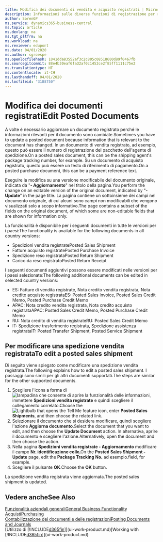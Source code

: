 ```yaml
---
title: Modifica dei documenti di vendita e acquisto registrati | Microsoft Docs
description: Informazioni sulle diverse funzioni di registrazione per registrare documenti di acquisto e sul modo in cui aggiornare documenti registrati.
author: SorenGP
ms.service: dynamics365-business-central
ms.topic: article
ms.devlang: na
ms.tgt_pltfrm: na
ms.workload: na
ms.reviewer: edupont
ms.date: 04/01/2020
ms.author: sgroespe
ms.openlocfilehash: 1041dda83552af3c2c805c08518600d89f0467fb
ms.sourcegitcommit: 88e4b30eaf6fa32af0c1452ce2f85ff1111c75e2
ms.translationtype: HT
ms.contentlocale: it-CH
ms.lasthandoff: 04/01/2020
ms.locfileid: "3188750"
---
```

# <a name="edit-posted-documents"></a><span data-ttu-id="7696d-103">Modifica dei documenti registrati</span><span class="sxs-lookup"><span data-stu-id="7696d-103">Edit Posted Documents</span></span>
<span data-ttu-id="7696d-104">A volte è necessario aggiornare un documento registrato perché le informazioni rilevanti per il documento sono cambiate.</span><span class="sxs-lookup"><span data-stu-id="7696d-104">Sometimes you have to update a posted document because information that is relevant to the document has changed.</span></span> <span data-ttu-id="7696d-105">In un documento di vendita registrato, ad esempio, questo può essere il numero di registrazione del pacchetto dell'agente di spedizione.</span><span class="sxs-lookup"><span data-stu-id="7696d-105">On a posted sales document, this can be the shipping agent's package tracking number, for example.</span></span> <span data-ttu-id="7696d-106">Su un documento di acquisto registrato, questo può essere un testo di riferimento di pagamento.</span><span class="sxs-lookup"><span data-stu-id="7696d-106">On a posted purchase document, this can be a payment reference text.</span></span>

<span data-ttu-id="7696d-107">Eseguire la modifica su una versione modificabile del documento originale, indicata da "**- Aggiornamento**" nel titolo della pagina.</span><span class="sxs-lookup"><span data-stu-id="7696d-107">You perform the change on an editable version of the original document, indicated by "**- Update**" in the page title.</span></span> <span data-ttu-id="7696d-108">La pagina contiene un sottoinsieme dei campi nel documento originale, di cui alcuni sono campi non modificabili che vengono visualizzati solo a scopo informativo.</span><span class="sxs-lookup"><span data-stu-id="7696d-108">The page contains a subset of the fields on the original document, of which some are non-editable fields that are shown for information only.</span></span>

<span data-ttu-id="7696d-109">La funzionalità è disponibile per i seguenti documenti in tutte le versioni per i paesi:</span><span class="sxs-lookup"><span data-stu-id="7696d-109">The functionality is available for the following documents in all country versions:</span></span>
- <span data-ttu-id="7696d-110">Spedizioni vendita registrate</span><span class="sxs-lookup"><span data-stu-id="7696d-110">Posted Sales Shipment</span></span>
- <span data-ttu-id="7696d-111">Fatture acquisto registrate</span><span class="sxs-lookup"><span data-stu-id="7696d-111">Posted Purchase Invoice</span></span>
- <span data-ttu-id="7696d-112">Spedizione reso registrata</span><span class="sxs-lookup"><span data-stu-id="7696d-112">Posted Return Shipment</span></span>
- <span data-ttu-id="7696d-113">Carico da reso registrato</span><span class="sxs-lookup"><span data-stu-id="7696d-113">Posted Return Receipt</span></span>

<span data-ttu-id="7696d-114">I seguenti documenti aggiuntivi possono essere modificati nelle versioni per i paesi selezionate:</span><span class="sxs-lookup"><span data-stu-id="7696d-114">The following additional documents can be edited in selected country versions:</span></span>
- <span data-ttu-id="7696d-115">ES: Fatture di vendita registrate, Nota credito vendita registrata, Nota credito acquisto registrata</span><span class="sxs-lookup"><span data-stu-id="7696d-115">ES: Posted Sales Invoice, Posted Sales Credit Memo, Posted Purchase Credit Memo</span></span>
- <span data-ttu-id="7696d-116">APAC: Nota credito vendita registrata, Nota credito acquisto registrata</span><span class="sxs-lookup"><span data-stu-id="7696d-116">APAC: Posted Sales Credit Memo, Posted Purchase Credit Memo</span></span>
- <span data-ttu-id="7696d-117">RU: Nota credito di vendita registrate</span><span class="sxs-lookup"><span data-stu-id="7696d-117">RU: Posted Sales Credit Memo</span></span>
- <span data-ttu-id="7696d-118">IT: Spedizione trasferimento registrata, Spedizione assistenza registrata</span><span class="sxs-lookup"><span data-stu-id="7696d-118">IT: Posted Transfer Shipment, Posted Service Shipment</span></span>

## <a name="to-edit-a-posted-sales-shipment"></a><span data-ttu-id="7696d-119">Per modificare una spedizione vendita registrata</span><span class="sxs-lookup"><span data-stu-id="7696d-119">To edit a posted sales shipment</span></span>
<span data-ttu-id="7696d-120">Di seguito viene spiegato come modificare una spedizione vendita registrata.</span><span class="sxs-lookup"><span data-stu-id="7696d-120">The following explains how to edit a posted sales shipment.</span></span> <span data-ttu-id="7696d-121">I passaggi sono simili per gli altri documenti supportati.</span><span class="sxs-lookup"><span data-stu-id="7696d-121">The steps are similar for the other supported documents.</span></span>

1. <span data-ttu-id="7696d-122">Scegliere l'icona a forma di ![lampadina che consente di aprire la funzionalità delle informazioni](media/ui-search/search_small.png "Informazioni sull'operazione che si desidera eseguire"), immettere **Spedizioni vendita registrate** e quindi scegliere il collegamento correlato.</span><span class="sxs-lookup"><span data-stu-id="7696d-122">Choose the ![Lightbulb that opens the Tell Me feature](media/ui-search/search_small.png "Tell me what you want to do") icon, enter **Posted Sales Shipments**, and then choose the related link.</span></span>
2. <span data-ttu-id="7696d-123">Selezionare il documento che si desidera modificare, quindi scegliere l'azione **Aggiorna documento**.</span><span class="sxs-lookup"><span data-stu-id="7696d-123">Select the document that you want to edit, and then choose the **Update Document** action.</span></span> <span data-ttu-id="7696d-124">In alternativa, aprire il documento e scegliere l'azione.</span><span class="sxs-lookup"><span data-stu-id="7696d-124">Alternatively, open the document and then choose the action.</span></span>
3. <span data-ttu-id="7696d-125">Nella pagina **Spedizioni vendita registrate - Aggiornamento** modificare il campo **Nr. identificazione collo**,</span><span class="sxs-lookup"><span data-stu-id="7696d-125">On the **Posted Sales Shipment - Update** page, edit the **Package Tracking No.**</span></span> <span data-ttu-id="7696d-126">ad esempio.</span><span class="sxs-lookup"><span data-stu-id="7696d-126">field, for example.</span></span>
4. <span data-ttu-id="7696d-127">Scegliere il pulsante **OK**.</span><span class="sxs-lookup"><span data-stu-id="7696d-127">Choose the **OK** button.</span></span>

<span data-ttu-id="7696d-128">La spedizione vendita registrata viene aggiornata.</span><span class="sxs-lookup"><span data-stu-id="7696d-128">The posted sales shipment is updated.</span></span>

## <a name="see-also"></a><span data-ttu-id="7696d-129">Vedere anche</span><span class="sxs-lookup"><span data-stu-id="7696d-129">See Also</span></span>
[<span data-ttu-id="7696d-130">Funzionalità aziendali generali</span><span class="sxs-lookup"><span data-stu-id="7696d-130">General Business Functionality</span></span>](ui-across-business-areas.md)  
[<span data-ttu-id="7696d-131">Acquisti</span><span class="sxs-lookup"><span data-stu-id="7696d-131">Purchasing</span></span>](purchasing-manage-purchasing.md)  
[<span data-ttu-id="7696d-132">Contabilizzazione dei documenti e delle registrazioni</span><span class="sxs-lookup"><span data-stu-id="7696d-132">Posting Documents and Journals</span></span>](ui-post-documents-journals.md)  
<span data-ttu-id="7696d-133">[Utilizzo di [!INCLUDE[d365fin](includes/d365fin_md.md)]](ui-work-product.md)</span><span class="sxs-lookup"><span data-stu-id="7696d-133">[Working with [!INCLUDE[d365fin](includes/d365fin_md.md)]](ui-work-product.md)</span></span>
